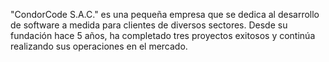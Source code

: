 "CondorCode S.A.C." es una pequeña empresa que se dedica al desarrollo de software a medida para clientes de diversos sectores. Desde su fundación hace 5 años, ha completado tres proyectos exitosos y continúa realizando sus operaciones en el mercado.
